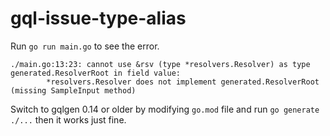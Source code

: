 # gql-issue-type-alias

Run `go run main.go` to see the error. 

```
./main.go:13:23: cannot use &rsv (type *resolvers.Resolver) as type generated.ResolverRoot in field value:
        *resolvers.Resolver does not implement generated.ResolverRoot (missing SampleInput method)
```

Switch to gqlgen 0.14 or older by modifying `go.mod` file and run `go generate ./...` then it works just fine.
